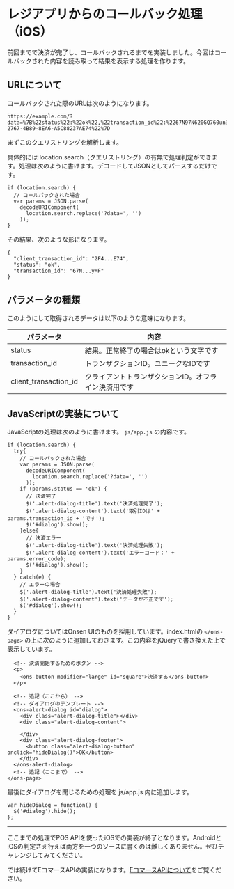 # レジアプリからのコールバック処理（iOS）

前回までで決済が完了し、コールバックされるまでを実装しました。今回はコールバックされた内容を読み取って結果を表示する処理を作ります。

## URLについて

コールバックされた際のURLは次のようになります。

```
https://example.com/?data=%7B%22status%22:%22ok%22,%22transaction_id%22:%2267N97N620GQ760un3ICU3yMF%22,%22client_transaction_id%22:%222F4BDFFB-2767-4B89-8EA6-A5C88237AE74%22%7D
```

まずこのクエリストリングを解析します。

具体的には location.search（クエリストリング）の有無で処理判定ができます。処理は次のように書けます。デコードしてJSONとしてパースするだけです。

```
if (location.search) {
  // コールバックされた場合
  var params = JSON.parse(
    decodeURIComponent(
      location.search.replace('?data=', '')
    ));  
}
```

その結果、次のような形になります。

```
{
  "client_transaction_id": "2F4...E74", 
  "status": "ok", 
  "transaction_id": "67N...yMF"
}
```

## パラメータの種類

このようにして取得されるデータは以下のような意味になります。

|パラメータ|内容|
|--------|--------|
|status|結果。正常終了の場合はokという文字です|
|transaction_id|トランザクションID。ユニークなIDです|
|client_transaction_id|クライアントトランザクションID。オフライン決済用です|

## JavaScriptの実装について

JavaScriptの処理は次のように書けます。 `js/app.js` の内容です。

```
if (location.search) {
  try{
    // コールバックされた場合
    var params = JSON.parse(
      decodeURIComponent(
        location.search.replace('?data=', '')
      ));  
    if (params.status == 'ok') {
      // 決済完了
      $('.alert-dialog-title').text('決済処理完了');
      $('.alert-dialog-content').text('取引IDは' + params.transaction_id + 'です');
      $('#dialog').show();
    }else{
      // 決済エラー
      $('.alert-dialog-title').text('決済処理失敗');
      $('.alert-dialog-content').text('エラーコード：' + params.error_code);
      $('#dialog').show();
    }
  } catch(e) {
    // エラーの場合
    $('.alert-dialog-title').text('決済処理失敗');
    $('.alert-dialog-content').text('データが不正です');
    $('#dialog').show();
  }
}
```

ダイアログについてはOnsen UIのものを採用しています。index.htmlの `</ons-page>` の上に次のように追加しておきます。この内容をjQueryで書き換えた上で表示しています。

```
  <!-- 決済開始するためのボタン -->
  <p>
    <ons-button modifier="large" id="square">決済する</ons-button>
  </p>

  <!-- 追記（ここから） -->
  <!-- ダイアログのテンプレート -->
  <ons-alert-dialog id="dialog">
    <div class="alert-dialog-title"></div>
    <div class="alert-dialog-content">
      
    </div>
    <div class="alert-dialog-footer">
      <button class="alert-dialog-button" onclick="hideDialog()">OK</button>
    </div>
  </ons-alert-dialog>
  <!-- 追記（ここまで） -->
</ons-page>
```

最後にダイアログを閉じるための処理を js/app.js 内に追加します。

```
var hideDialog = function() {
  $('#dialog').hide();
};
```

----

ここまでの処理でPOS APIを使ったiOSでの実装が終了となります。AndroidとiOSの判定さえ行えば両方を一つのソースに書くのは難しくありません。ぜひチャレンジしてみてください。

では続けてEコマースAPIの実装になります。[EコマースAPIについて](./3.md)をご覧ください。
